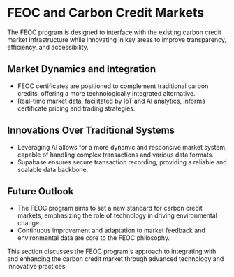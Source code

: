 # FEOC and Carbon Credit Markets

The FEOC program is designed to interface with the existing carbon credit market infrastructure while innovating in key areas to improve transparency, efficiency, and accessibility.

## Market Dynamics and Integration
- FEOC certificates are positioned to complement traditional carbon credits, offering a more technologically integrated alternative.
- Real-time market data, facilitated by IoT and AI analytics, informs certificate pricing and trading strategies.

## Innovations Over Traditional Systems
- Leveraging AI allows for a more dynamic and responsive market system, capable of handling complex transactions and various data formats.
- Supabase ensures secure transaction recording, providing a reliable and scalable data backbone.

## Future Outlook
- The FEOC program aims to set a new standard for carbon credit markets, emphasizing the role of technology in driving environmental change.
- Continuous improvement and adaptation to market feedback and environmental data are core to the FEOC philosophy.

This section discusses the FEOC program's approach to integrating with and enhancing the carbon credit market through advanced technology and innovative practices.
